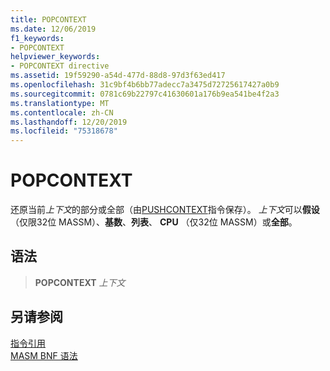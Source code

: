 ```yaml
---
title: POPCONTEXT
ms.date: 12/06/2019
f1_keywords:
- POPCONTEXT
helpviewer_keywords:
- POPCONTEXT directive
ms.assetid: 19f59290-a54d-477d-88d8-97d3f63ed417
ms.openlocfilehash: 31c9bf4b6bb77adecc7a3475d72725617427a0b9
ms.sourcegitcommit: 0781c69b22797c41630601a176b9ea541be4f2a3
ms.translationtype: MT
ms.contentlocale: zh-CN
ms.lasthandoff: 12/20/2019
ms.locfileid: "75318678"
---
```

# <a name="popcontext"></a>POPCONTEXT

还原当前*上下文*的部分或全部（由[PUSHCONTEXT](pushcontext.md)指令保存）。 *上下文*可以**假设**（仅限32位 MASSM）、**基数**、**列表**、 **CPU** （仅32位 MASSM）或**全部**。

## <a name="syntax"></a>语法

> **POPCONTEXT** *上下文*

## <a name="see-also"></a>另请参阅

[指令引用](directives-reference.md)\
[MASM BNF 语法](masm-bnf-grammar.md)
